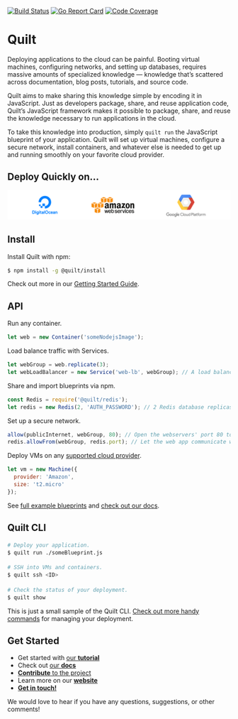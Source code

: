 [![Build Status](https://travis-ci.org/quilt/quilt.svg?branch=master)](https://travis-ci.org/quilt/quilt)
[![Go Report Card](https://goreportcard.com/badge/github.com/quilt/quilt)](https://goreportcard.com/report/github.com/quilt/quilt)
[![Code Coverage](https://codecov.io/gh/quilt/quilt/branch/master/graph/badge.svg)](https://codecov.io/gh/quilt/quilt)

# Quilt

Deploying applications to the cloud can be painful. Booting virtual machines, configuring
networks, and setting up databases, requires massive amounts of specialized knowledge —
knowledge that’s scattered across documentation, blog posts, tutorials, and source code.

Quilt aims to make sharing this knowledge simple by encoding it in JavaScript.  Just as
developers package, share, and reuse application code, Quilt’s JavaScript framework makes
it possible to package, share, and reuse the knowledge necessary to run applications in
the cloud.

To take this knowledge into production, simply `quilt run` the JavaScript blueprint of
your application. Quilt will set up virtual machines, configure a secure network, install
containers, and whatever else is needed to get up and running smoothly on your favorite
cloud provider.

## Deploy Quickly on...

![providers](./docs/source/images/providers.png)

## Install

Install Quilt with npm:

```bash
$ npm install -g @quilt/install
```
Check out more in our [Getting Started Guide](http://docs.quilt.io/#getting-started).

## API

Run any container.

[//]: # (b1)
<!-- const {Container, Service, Machine, allow, publicInternet} = require('@quilt/quilt'); -->
```javascript
let web = new Container('someNodejsImage');
```

Load balance traffic with Services.

[//]: # (b1)
```javascript
let webGroup = web.replicate(3);
let webLoadBalancer = new Service('web-lb', webGroup); // A load balancer over 3 containers.
```

Share and import blueprints via npm.

[//]: # (b1)
```javascript
const Redis = require('@quilt/redis');
let redis = new Redis(2, 'AUTH_PASSWORD'); // 2 Redis database replicas.
```

Set up a secure network.

[//]: # (b1)
```javascript
allow(publicInternet, webGroup, 80); // Open the webservers' port 80 to the public internet.
redis.allowFrom(webGroup, redis.port); // Let the web app communicate with Redis.
```

Deploy VMs on any [supported cloud provider](#deploy-quickly-on).

[//]: # (b1)
```javascript
let vm = new Machine({
  provider: 'Amazon',
  size: 't2.micro'
});
```

See [full example blueprints](https://github.com/quilt/) and [check out our docs](http://docs.quilt.io).

## Quilt CLI

```bash
# Deploy your application.
$ quilt run ./someBlueprint.js

# SSH into VMs and containers.
$ quilt ssh <ID>

# Check the status of your deployment.
$ quilt show
```

This is just a small sample of the Quilt CLI. [Check out more handy commands](http://docs.quilt.io/#quilt-cli) for managing your deployment.

## Get Started

* Get started with [our **tutorial**](http://docs.quilt.io/#getting-started)
* Check out [our **docs**](http://docs.quilt.io/)
* [**Contribute** to the project](http://docs.quilt.io/#developing-quilt)
* Learn more on our [**website**](http://quilt.io)
* [**Get in touch!**](http://quilt.io/#contact)

We would love to hear if you have any questions, suggestions, or other comments!
